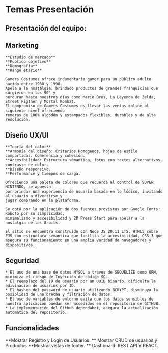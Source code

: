 # Temas Presentación #

## Presentación del equipo: 


## Marketing ##

    **Estudio de mercado**
    **Publico objetivo**
    **Demografía**
    **Rango etario**

    Gamers Costumes ofrece indumentaria gamer para un público adulto nacido entre 1980 y 1990. 
    Apela a la nostalgia, brindado productos de grandes franquicias que surgieron en los 90' y 
    perduran hasta nuestros días como Mario Bros, La Leyenda de Zelda, Street Figther y Mortal Kombat.
    El compromiso de Gamers Costumes es llevar las ventas online al siguiente nivel ofreciendo
    remeras de 100% algodón y estampados flexibles, durables y de alta resolución.

## Diseño UX/UI ##

    **Teoría del color**
    **Armonía del diseño: Criterios Homogenos, hojas de estilo compartidas. Coherencia y cohesión.
    **Accesibilidad: Estructura sémantica, fotos con textos alternativos, contraste de color.
    **Diseño responsivo.
    **Performance y tiempos de carga.

    Ofreciendo una paleta de colores que recuerda al control de SUPER NINTENDO, se apuesta
    por brindar una experiencia de usuario basada en lo lúdico, invitando al usuario a divertirse y 
    jugar comprando en la plataforma.

    Se optó por la aplicación de dos fuentes provistas por Google Fonts: Roboto por su simplicidad,
    minimalismo y accesibilidad y 2P Press Start para apelar a la nostalgia de los 8-bits.

    El sitio se encuentra construido con Node JS 20.11 LTS, HTML5 sobre EJS con estructura sémantica que facilita la accesibilidad, CSS 3 que asegura su funcionamiento en una amplia varidad de navegadores y dispositivos.

## Seguridad ##

    * El uso de una base de datos MYSQL a traves de SEQUELIZE como ORM, minimiza el riesgo de Inyección de código SQL.
    * El reemplazo del ID de usuario por un UUID binario, dificulta la adivinación de usuarios por ID.
    * El hasheo del password de usuario utilizando BCRYPT, disminuya la posiblidad de una brecha y filtración de datos.
    * El uso de variables de entorno evita que los datos sensibles de nuestra aplicación puedan ser accedidos en el repositorio de GITHUB.
    * La implementación del Github dependabot, asegura la actualización automática del repositorio.


## Funcionalidades ##

 **Mostrar Registro y Login de Usuarios.
 ** Mostrar CRUD de usuarios y Productos
 **Mostrar vistas de footer.
 ** Dashboard: REST API Y REACT.
